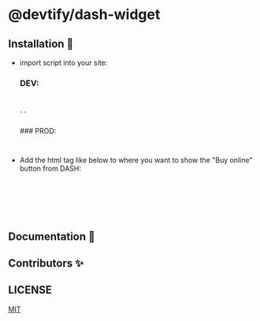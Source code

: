 # @devtify/dash-widget

## Installation 🚀

- import script into your site:
  <br/>

  ### DEV:

  <br/>
  <code>
  `<script src="https://widget.dealerinnovations.com/.index.dev.min.js"></script>`
  </code>
  <br/>
  ### PROD:

  <br/>

  <code>
   <script src="https://widget.dealerinnovations.com/.index.js"></script>
  </code>

- Add the html tag like below to where you want to show the "Buy online" button from DASH:

 <br/>
  <code>
  <div data-dash-vehicle-vin="YOUR_VEHICLE_VIN"></div>
  </code>

## Documentation 📄

## Contributors ✨

<!-- markdownlint-enable -->
<!-- prettier-ignore-end -->
<!-- ALL-CONTRIBUTORS-LIST:END -->

## LICENSE

[MIT](LICENSE)
